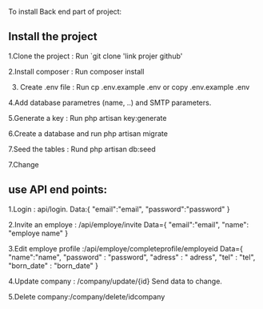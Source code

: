 
To install Back end part of project:

## Install the project

1.Clone the project : Run `git clone 'link projer github'

2.Install composer : Run composer install

3. Create .env file : Run cp .env.example .env or copy .env.example .env

4.Add database parametres (name, ..) and SMTP parameters.

5.Generate a key : Run php artisan key:generate

6.Create a database and run php artisan migrate

7.Seed the tables : Rund php artisan db:seed

7.Change


## use API end points:

1.Login : api/login.
  Data:{
   "email":"email",
   "password":"password"
   }
   
2.Invite an employe : /api/employe/invite
  Data={
   "email":"email",
   "name": "employe name"
    }
 
3.Edit employe profile :/api/employe/completeprofile/employeid
  Data={
            "name":"name",
            "password" : "password",
            "adress" : " adress",
            "tel" : "tel",
            "born_date" : "born_date"
      }
      
 4.Update company : /company/update/{id}
   Send data to change.
  
 5.Delete company:/company/delete/idcompany
 
